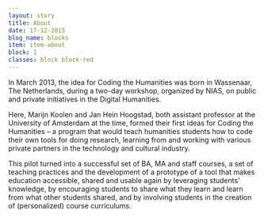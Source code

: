 ```yaml
---
layout: story
title: About
date: 17-12-2015
blog_name: blocks
item: item-about
block: 1
classes: block block-red
---
```

In March 2013, the idea for Coding the Humanities was born in Wassenaar, The Netherlands, during a two-day workshop, organized by NIAS, on public and private initiatives in the Digital Humanities.

Here, Marijn Koolen and Jan Hein Hoogstad, both assistant professor at the University of Amsterdam at the time, formed their first ideas for Coding the Humanities – a program that would teach humanities students how to code their own tools for doing research, learning from and working with various private partners in the technology and cultural industry. 

This pilot turned into a successful set of BA, MA and staff courses, a set of teaching practices and the development of a prototype of a tool that makes education accessible, shared and usable again by leveraging students’ knowledge, by encouraging students to share what they learn and learn from what other students shared, and by involving students in the creation of (personalized) course curriculums.